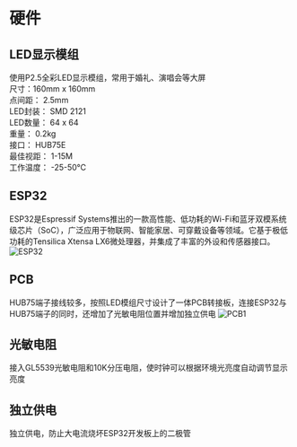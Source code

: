 # 硬件

## LED显示模组

使用P2.5全彩LED显示模组，常用于婚礼、演唱会等大屏  
尺寸：160mm x 160mm  
点间距： 2.5mm  
LED封装： SMD 2121  
LED数量： 64 x 64  
重量： 0.2kg  
接口： HUB75E  
最佳视距： 1-15M  
工作温度： -25-50℃

## ESP32

ESP32是Espressif Systems推出的一款高性能、低功耗的Wi-Fi和蓝牙双模系统级芯片（SoC），广泛应用于物联网、智能家居、可穿戴设备等领域。它基于极低功耗的Tensilica Xtensa LX6微处理器，并集成了丰富的外设和传感器接口。
![ESP32](/img/esp32.png)

## PCB

HUB75端子接线较多，按照LED模组尺寸设计了一体PCB转接板，连接ESP32与HUB75端子的同时，还增加了光敏电阻位置并增加独立供电
![PCB1](/img/pcb1.png)

## 光敏电阻

接入GL5539光敏电阻和10K分压电阻，使时钟可以根据环境光亮度自动调节显示亮度

## 独立供电

独立供电，防止大电流烧坏ESP32开发板上的二极管